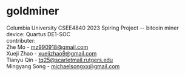 # goldminer 
Columbia University CSEE4840 2023 Spiring Project -- bitcoin miner \
device: Quartus DE1-SOC\
contributer: \
Zhe Mo - mz990918@gmail.com \
Xueji Zhao - xuejizhao9@gmail.com \
Tianyu Qin - tq25@scarletmail.rutgers.edu \
Mingyang Song - michaelsongxx@gmail.com

